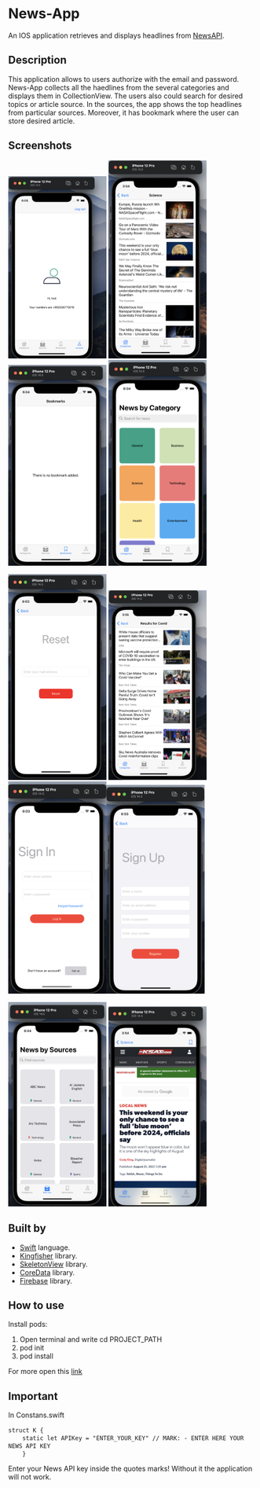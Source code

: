 # News-App
An IOS application retrieves and displays headlines from [NewsAPI](https://www.google.com).

## Description

This application allows to users authorize with the email and password.
News-App collects all the haedlines from the several categories and displays them in CollectionView. 
The users also could search for desired topics or article source. In the sources, the app shows the top headlines from particular sources. Moreover, it has bookmark where the user can store desired article.
 
## Screenshots
<img src="News-App/AppScreenshots/account.png" width="200"> <img src="News-App/AppScreenshots/articles.png" width="200"> <img src="News-App/AppScreenshots/bookmarks.png" width="200"> <img src="News-App/AppScreenshots/mainScreen.png" width="200">

<img src="News-App/AppScreenshots/resetPassword.png" width="200" > <img src="News-App/AppScreenshots/search.png" width="200">
<img src="News-App/AppScreenshots/signIn.png" width="200" ><img src="News-App/AppScreenshots/signUp.png" width="200">

<img src="News-App/AppScreenshots/sources.png" width="200" > <img src="News-App/AppScreenshots/webView.png" width="200">


## Built by
* [Swift](https://developer.apple.com/swift/) language.
* [Kingfisher](https://github.com/onevcat/Kingfisher) library.
* [SkeletonView](https://github.com/Juanpe/SkeletonView) library.
* [CoreData](https://developer.apple.com/documentation/coredata) library.
* [Firebase](https://firebase.google.com/docs/ios/setup) library.


## How to use

Install pods:
1. Open terminal and write cd PROJECT_PATH
2. pod init 
3. pod install

For more open this [link](https://stackoverflow.com/questions/20755044/how-to-install-cocoapods) 

## Important 

In Constans.swift

```
struct K {
    static let APIKey = "ENTER_YOUR_KEY" // MARK: - ENTER HERE YOUR NEWS API KEY
    }
```

Enter your News API key inside the quotes marks! Without it the application will not work.
